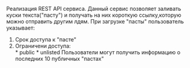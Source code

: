 Реализация REST API сервиса. Данный сервис позволяет заливать куски текста("пасту") и получать на них короткую ссылку,которую можно отправить другим лдям.
При загрузке "пасты" пользователь указывает:
  1. Срок доступа к "пасте"
  2. Ограничени доступа:  
    * public
    * unlisted
Пользователи могут получить информацию о последних 10 публичных "пастах"
